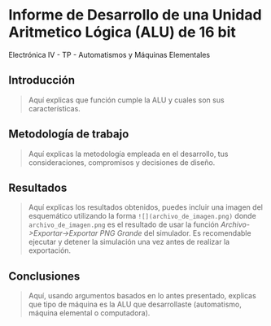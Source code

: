 # Informe de Desarrollo de una Unidad Aritmetico Lógica (ALU) de 16 bit

Electrónica IV - TP - Automatismos y Máquinas Elementales

## Introducción

> Aquí explicas que función cumple la ALU y cuales son sus características.

## Metodología de trabajo

> Aquí explicas la metodología empleada en el desarrollo, tus consideraciones, compromisos y decisiones de diseño.

## Resultados

> Aquí explicas los resultados obtenidos, puedes incluir una imagen del esquemático utilizando la forma `![](archivo_de_imagen.png)` donde `archivo_de_imagen.png` es el resultado de usar la función *Archivo->Exportar->Exportar PNG Grande* del simulador. Es recomendable ejecutar y detener la simulación una vez antes de realizar la exportación.

## Conclusiones

> Aquí, usando argumentos basados en lo antes presentado, explicas que tipo de máquina es la ALU que desarrollaste (automatismo, máquina elemental o computadora).
